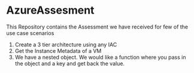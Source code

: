 # AzureAssesment
This Repository contains the Assessment we have received for few of the use case scenarios

1. Create a 3 tier architecture using any IAC
2. Get the Instance Metadata of a VM
3. We have a nested object. We would like a function where you pass in the object and a key and get back the value. 

